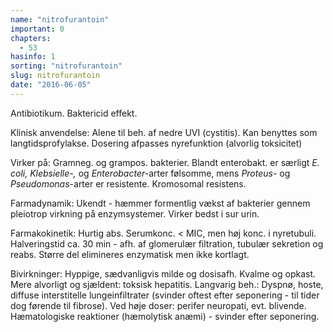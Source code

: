 ```yaml
---
name: "nitrofurantoin"
important: 0
chapters:
  - 53
hasinfo: 1
sorting: "nitrofurantoin"
slug: nitrofurantoin
date: "2016-06-05"
---
```


Antibiotikum. Baktericid effekt.

Klinisk anvendelse: Alene til beh. af nedre UVI (cystitis). Kan benyttes som
langtidsprofylakse. Dosering afpasses nyrefunktion (alvorlig toksicitet)

Virker på: Gramneg. og grampos. bakterier. Blandt enterobakt. er særligt <em>E.
coli, Klebsielle-,</em> og <em>Enterobacter-</em>arter følsomme, mens
<em>Proteus-</em> og <em>Pseudomonas</em>-arter er resistente. Kromosomal
resistens.

Farmadynamik: Ukendt - hæmmer formentlig vækst af bakterier gennem pleiotrop
virkning på enzymsystemer. Virker bedst i sur urin.

Farmakokinetik: Hurtig abs. Serumkonc. < MIC, men høj konc. i nyretubuli.
Halveringstid ca. 30 min - afh. af glomerulær filtration, tubulær sekretion og
reabs. Større del elimineres enzymatisk men ikke kortlagt.

Bivirkninger: Hyppige, sædvanligvis milde og dosisafh. Kvalme og opkast. Mere
alvorligt og sjældent: toksisk hepatitis. Langvarig beh.: Dyspnø, hoste, diffuse
interstitelle lungeinfiltrater (svinder oftest efter seponering - til tider dog
førende til fibrose). Ved høje doser: perifer neuropati, evt. blivende.
Hæmatologiske reaktioner (hæmolytisk anæmi) - svinder efter seponering.
